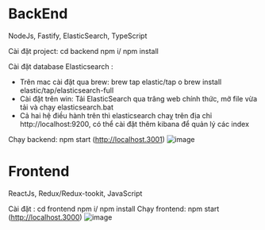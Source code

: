 <h1>BackEnd</h1> 
NodeJs, Fastify, ElasticSearch, TypeScript

Cài đặt project:
 cd backend
 npm i/ npm install

Cài đặt database Elasticsearch :
-	Trên mac cài đặt qua brew: 	brew tap elastic/tap
o	brew install elastic/tap/elasticsearch-full
-	Cài đặt trên win: Tải ElasticSearch qua trâng web chính thức, mở file vừa tải và chạy elasticsearch.bat 
-	Cả hai hệ điều hành trên thì elasticsearch chaỵ trên địa chỉ http://localhost:9200, có thể cài đặt thêm kibana để quản lý các index

Chạy backend: npm start (http://localhost.3001)
![image](https://github.com/tuanbie/FREN-Book/assets/84395117/c3f2a4ec-ad44-4c72-bba8-713a9548f109)

<h1>Frontend</h1> 
ReactJs, Redux/Redux-tookit, JavaScript

Cài đặt :
 cd frontend
 npm i/ npm install
Chạy frontend: npm start (http://localhost.3000)
![image](https://github.com/tuanbie/FREN-Book/assets/84395117/3e134fd3-0b68-473b-8d81-d8e3be932120)
